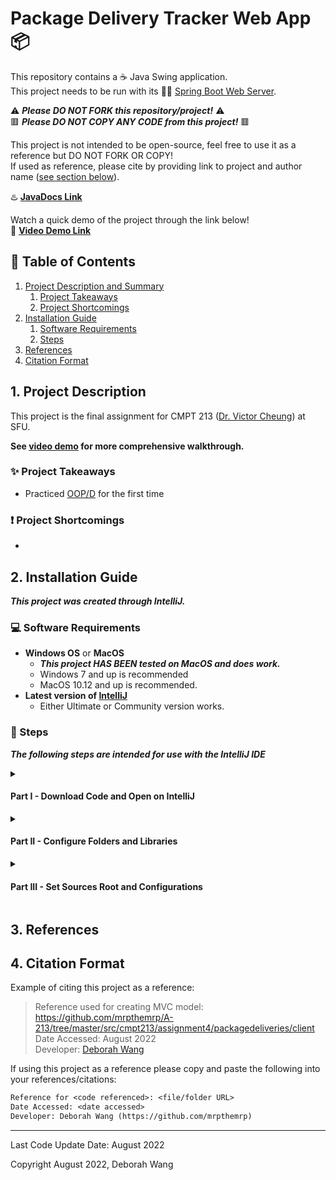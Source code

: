# Package Delivery Tracker Web App :package:

This repository contains a :coffee: Java Swing application.  
This project needs to be run with its :leaves::hiking_boot: [Spring Boot Web Server](https://github.com/mrpthemrp/A-213-WebServer).

:warning: ***Please DO NOT FORK this repository/project!*** :warning:  
:red_square: ***Please DO NOT COPY ANY CODE from this project!*** :red_square:

This project is not intended to be open-source, feel free to use it as a reference but DO NOT FORK OR COPY!  
If used as reference, please cite by providing link to project and author name \([see section below](#4-citation-format)\).

:hotsprings: **[JavaDocs Link](https://mrpthemrp.github.io/A-213/)**
  
Watch a quick demo of the project through the link below!  
:vhs: **[Video Demo Link](??)**

## :bookmark_tabs: Table of Contents
1. [Project Description and Summary](#1-project-description-and-summary)
   1. [Project Takeaways](#sparkles-project-takeaways)
   2. [Project Shortcomings](#exclamation-project-shortcomings)
2. [Installation Guide](#2-installation-guide)
   1. [Software Requirements](#computer-software-requirements)
   2. [Steps](#memo-steps)
3. [References](#3-references)
4. [Citation Format](#4-citation-format)

## 1. Project Description

This project is the final assignment for CMPT 213 ([Dr. Victor Cheung](http://www.victorcheung.net/)) at SFU.

**See [video demo](#package-delivery-tracker-web-app-package) for more comprehensive walkthrough.**

### :sparkles: Project Takeaways

- Practiced [OOP/D](https://en.wikipedia.org/wiki/Object-oriented_programming) for the first time

### :exclamation: Project Shortcomings

- 

## 2. Installation Guide
***This project was created through IntelliJ.***

### :computer: Software Requirements
- **Windows OS** or **MacOS**
  - ***This project HAS BEEN tested on MacOS and does work.***
  - Windows 7 and up is recommended
  - MacOS 10.12 and up is recommended.
- **Latest version of [IntelliJ](https://www.jetbrains.com/idea/download/#section=windows)**
  - Either Ultimate or Community version works.

### :memo: Steps
***The following steps are intended for use with the IntelliJ IDE***

<details><summary><h4>Part I - Download Code and Open on IntelliJ</h4></summary><br>

1. Download this project as a **ZIP file**.
    - Click **'Code'** and then **'Download ZIP'**.
2. Unzip the main folder - **'record-player-sim-main'**.
    - This may take a few minutes, make sure your machine has ample space!
3. Open **IntelliJ** and select **'Open'** or 'Open Project'.
4. **Locate** where the **unzipped folder** from step 2 is on your machine. Click on the folder to open the project.
    - Click 'Trust Project' when the pop-up appears.
    - The project will now open.
</details>
<details><summary><h4>Part II - Configure Folders and Libraries</h4></summary><br>

5. Configure the SDK by **File > Project Structure > Project Settings > Project**
    - *We will set the JDK, Language Level, and Compiler output here.*
6. Select ***JDK 16***
    - It is HIGHLY important that JDK 16 is used! Project will not run otherwise.
    - JDK 16.0.2 is preferred.
7. Select **'Language Level' to be 16**
    - If language level is not 16, the project will not run.
8. Set **'Compiler output:'** to the out folder in the project folder
    - Path: **record-player-sim-main/out**
9. Go to **Libraries** which is **also under Project Settings**
10. **Click on the "+" button** to add a library
11. **Click "Java"** from the library options
12. **Add 'core.jar'** and only this one jar!
    - Path: **record-player-sim-main/src/core.jar**
13. Once the core.jar is added, **click on the '+' under the core library**
    - It should say 'Add Alt+Insert' on mouse hover
14. Now **add all the remaining jar files** under the src folder
    - Add all at the same time by holding down 'Shift' and selecting all.
15. Click **'Apply'** and then **'OK'**
</details>
<details><summary><h4>Part III - Set Sources Root and Configurations</h4></summary><br>

16. **Find the 'src' folder** in the project directory
17. Right-click and **go to 'Mark Directory as'**
18. **Click on 'Sources Root'** from the listed options
    - The folder colour should turn blue after clicking.
19. Let IntelliJ reconfigure things and once it is done, *go to click on 'Current File' to edit run configurations**
    - Located near the run button; top right bar.
20. Click **'Edit Configurations...'** and then **'Add new configuration...'**
21. Click **'Application'** on the pop-up
22. Under **'Build and run'** set SDK to 16 if not already, **type 'main.RoomApp' in the Main class bar**
    - The bar will be highlighted red if no main class is specified.
23. In **'Working directory:'** set the directory to **'src'**
    - It currently is just the record-player-sim-main folder which will not allow the program to run correctly.
24. **Change the name of the build** to something meaningful like 'RoomApp'
    - On default it is just 'Unnamed'
25. Click **'Apply'** and then **'OK'**
26. The project is now ready to run!
</details>

## 3. References

## 4. Citation Format
Example of citing this project as a reference:
> Reference used for creating MVC model: https://github.com/mrpthemrp/A-213/tree/master/src/cmpt213/assignment4/packagedeliveries/client
> Date Accessed: August 2022  
> Developer: [Deborah Wang](https://github.com/mrpthemrp)

If using this project as a reference please copy and paste the following into your references/citations:
```diff
Reference for <code referenced>: <file/folder URL>
Date Accessed: <date accessed>
Developer: Deborah Wang (https://github.com/mrpthemrp)
```

---
Last Code Update Date: August 2022

Copyright August 2022, Deborah Wang
